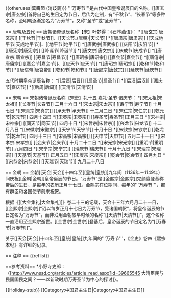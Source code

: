 {{otheruses|萬壽節 (消歧義)}}
'''万寿节'''是古代中国皇帝诞辰日的名称。[[唐玄宗|唐玄宗]]首将自己的生日定为节日，后传为定制，有“千秋节”、“长春节”等多种名称，至明朝逐渐定名为“万寿节”，又称“圣节”或“圣寿节”。

== 唐朝及五代 ==
唐朝诸帝诞辰名称<ref>【宋】叶梦得：《石林燕语》</ref>：
*[[唐玄宗|唐玄宗]] [[千秋节|千秋节]]、[[天长节_(唐朝)|天长节]]
*[[唐肃宗|唐肃宗]] [[天成地平节|天成地平节]]、[[地平节|地平节]]
*[[唐武宗|唐武宗]] [[庆阳节|庆阳节]]
*[[唐宪宗|唐宪宗]] [[降诞节|降诞节]]
*[[唐文宗|唐文宗]] [[庆成节|庆成节]]
*[[唐宣宗|唐宣宗]] [[寿昌节|寿昌节]]
*[[唐昭宗|唐昭宗]] [[嘉会节|嘉会节]]
*[[唐僖宗|唐僖宗]] [[嘉会节|嘉会节]]、[[应天节|应天节]]
*[[唐昭宗|唐昭宗]] [[乾和节|乾和节]]
*[[唐哀帝|唐哀帝]] [[乾和节|乾和节]]
*[[唐懿宗|唐懿宗]] [[延庆节|延庆节]]

五代时期皇帝诞辰名称：
*[[后晋|后晋]] [[启圣节|启圣节]]
*[[后汉|后汉]] [[嘉庆节|嘉庆节]]
*[[后周|后周]] [[天清节|天清节]]

== 宋朝 ==
宋朝诸帝诞辰名称<ref>《宋史》礼十五 嘉礼·圣节 诸庆节</ref>：
*[[宋太祖|宋太祖]] [[长春节|长春节]] 二月十六日
*[[宋太宗|宋太宗]] [[寿宁节|寿宁节]] 十月七日
*[[宋真宗|宋真宗]] [[承天节|承天节]] 十二月二日
*[[宋仁宗|宋仁宗]] [[乾元节|乾元节]] 四月十四日
*[[宋英宗|宋英宗]] [[寿圣节|寿圣节]]正月三日
*[[宋神宗|宋神宗]] [[同天节|同天节]] 四月十日
*[[宋哲宗|宋哲宗]] [[兴龙节|兴龙节]] 十二月八日
*[[宋徽宗|宋徽宗]] [[天宁节|天宁节]] 十月十日
*[[宋钦宗|宋钦宗]] [[乾龙节|乾龙节]] 四月十三日
*[[宋高宗|宋高宗]] [[天申节|天申节]] 五月二十一日
*[[宋孝宗|宋孝宗]] [[会庆节|会庆节]] 十月二十二日
*[[宋光宗|宋光宗]] [[重明节|重明节]] 九月四日
*[[宋宁宗|宋宁宗]] [[瑞庆节|瑞庆节]] 十月十九日
*[[宋理宗|宋理宗]] [[天基节|天基节]] 正月五日
*[[宋度宗|宋度宗]] [[乾会节|乾会节]] 四月九日
*[[宋恭帝|宋恭帝]] [[天瑞节|天瑞节]] 九月二十八日

== 金朝 ==
金朝[[天会|天会]]十四年至[[皇统|皇统]]九年间（1136年－1149年）间庆祝[[金朝|金朝]]皇帝诞辰的节日。“万寿节”是[[金熙宗|金熙宗]]完颜亶登基称帝后的生日，是每年的农历正月十七日。金熙宗在位期间，每年的'''万寿节'''，都有群臣和各国使节前来祝贺。

根据《[[大金集礼|大金集礼]]》卷二十三的记载，天会十三年六月月二十一日，[[金熙宗|金熙宗]]“诏以每岁正月十七日为万寿节，受诸国朝贺”，将皇帝诞辰的节日定名为“万寿节”，而非沿用金朝较早时候的名称“[[天清节|天清节]]”，这个名称一直沿用至金熙宗逝世。[[金世宗|金世宗]]登基后，皇帝诞辰的节日定名为“[[万春节|万春节]]”。

关于[[天会|天会]]十四年至[[皇统|皇统]]九年间的'''万寿节'''，《金史》卷四《熙宗本纪》有详细的记录。

== 注释 ==
{{reflist}}

==参考资料==
*小野寺史郎：〈[http://www.nssd.org/articles/article_read.aspx?id=39665545 大清臣民与民国国民之间？——以新政时期万寿圣节为中心的探讨]〉。

{{Holiday-stub}}
[[Category:中国君主生日|Category:中国君主生日]]
